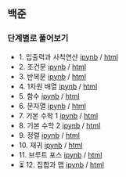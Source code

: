 ## 백준
### 단계별로 풀어보기
- 1\. 입출력과 사칙연산
  [ipynb](https://github.com/kbjung/Study/blob/main/coding_test/baekjoon/b_ex01.ipynb) /
  [html](https://kbjung.github.io/Study/coding_test/baekjoon/b_ex01.html)
- 2\. 조건문
  [ipynb](https://github.com/kbjung/Study/blob/main/coding_test/baekjoon/b_ex02.ipynb) /
  [html](https://kbjung.github.io/Study/coding_test/baekjoon/b_ex02.html)
- 3\. 반복문
  [ipynb](https://github.com/kbjung/Study/blob/main/coding_test/baekjoon/b_ex03.ipynb) /
  [html](https://kbjung.github.io/Study/coding_test/baekjoon/b_ex03.html)
- 4\. 1차원 배열
  [ipynb](https://github.com/kbjung/Study/blob/main/coding_test/baekjoon/b_ex04.ipynb) /
  [html](https://kbjung.github.io/Study/coding_test/baekjoon/b_ex04.html)
- 5\. 함수
  [ipynb](https://github.com/kbjung/Study/blob/main/coding_test/baekjoon/b_ex05.ipynb) /
  [html](https://kbjung.github.io/Study/coding_test/baekjoon/b_ex05.html)
- 6\. 문자열
  [ipynb](https://github.com/kbjung/Study/blob/main/coding_test/baekjoon/b_ex06.ipynb) /
  [html](https://kbjung.github.io/Study/coding_test/baekjoon/b_ex06.html)
- 7\. 기본 수학 1
  [ipynb](https://github.com/kbjung/Study/blob/main/coding_test/baekjoon/b_ex07.ipynb) /
  [html](https://kbjung.github.io/Study/coding_test/baekjoon/b_ex07.html)
- 8\. 기본 수학 2
  [ipynb](https://github.com/kbjung/Study/blob/main/coding_test/baekjoon/b_ex08.ipynb) /
  [html](https://kbjung.github.io/Study/coding_test/baekjoon/b_ex08.html)
- 9\. 정렬
  [ipynb](https://github.com/kbjung/Study/blob/main/coding_test/baekjoon/b_ex09.ipynb) /
  [html](https://kbjung.github.io/Study/coding_test/baekjoon/b_ex09.html)
- 10\. 재귀
  [ipynb](https://github.com/kbjung/Study/blob/main/coding_test/baekjoon/b_ex10.ipynb) /
  [html](https://kbjung.github.io/Study/coding_test/baekjoon/b_ex10.html)
- 11\. 브루트 포스
  [ipynb](https://github.com/kbjung/Study/blob/main/coding_test/baekjoon/b_ex11.ipynb) /
  [html](https://kbjung.github.io/Study/coding_test/baekjoon/b_ex11.html)
- ⏳ 12\. 집합과 맵
  [ipynb](https://github.com/kbjung/Study/blob/main/coding_test/baekjoon/b_ex12.ipynb) /
  [html](https://kbjung.github.io/Study/coding_test/baekjoon/b_ex12.html)
